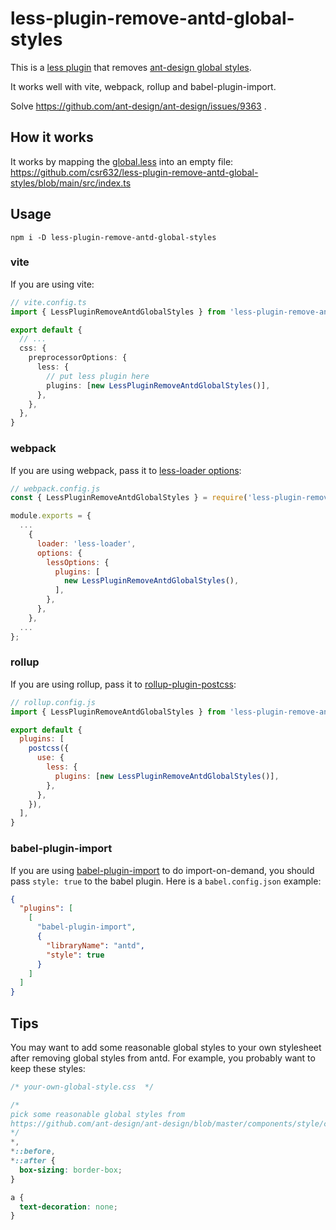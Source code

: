 # less-plugin-remove-antd-global-styles

This is a [less plugin](https://lesscss.org/tools/#plugins) that removes [ant-design global styles](https://github.com/ant-design/ant-design/blob/master/components/style/core/global.less).

It works well with vite, webpack, rollup and babel-plugin-import.

Solve https://github.com/ant-design/ant-design/issues/9363 .

## How it works

It works by mapping the [global.less](https://github.com/ant-design/ant-design/blob/master/components/style/core/global.less) into an empty file: https://github.com/csr632/less-plugin-remove-antd-global-styles/blob/main/src/index.ts

## Usage

```
npm i -D less-plugin-remove-antd-global-styles
```

### vite

If you are using vite:

```ts
// vite.config.ts
import { LessPluginRemoveAntdGlobalStyles } from 'less-plugin-remove-antd-global-styles'

export default {
  // ...
  css: {
    preprocessorOptions: {
      less: {
        // put less plugin here
        plugins: [new LessPluginRemoveAntdGlobalStyles()],
      },
    },
  },
}
```

### webpack

If you are using webpack, pass it to [less-loader options](https://webpack.js.org/loaders/less-loader/#plugins):

```js
// webpack.config.js
const { LessPluginRemoveAntdGlobalStyles } = require('less-plugin-remove-antd-global-styles');

module.exports = {
  ...
    {
      loader: 'less-loader',
      options: {
        lessOptions: {
          plugins: [
            new LessPluginRemoveAntdGlobalStyles(),
          ],
        },
      },
    },
  ...
};
```

### rollup

If you are using rollup, pass it to [rollup-plugin-postcss](https://www.npmjs.com/package/rollup-plugin-postcss):

```js
// rollup.config.js
import { LessPluginRemoveAntdGlobalStyles } from 'less-plugin-remove-antd-global-styles'

export default {
  plugins: [
    postcss({
      use: {
        less: {
          plugins: [new LessPluginRemoveAntdGlobalStyles()],
        },
      },
    }),
  ],
}
```

### babel-plugin-import

If you are using [babel-plugin-import](https://github.com/umijs/babel-plugin-import) to do import-on-demand, you should pass `style: true` to the babel plugin. Here is a `babel.config.json` example:

```json
{
  "plugins": [
    [
      "babel-plugin-import",
      {
        "libraryName": "antd",
        "style": true
      }
    ]
  ]
}
```

## Tips

You may want to add some reasonable global styles to your own stylesheet after removing global styles from antd. For example, you probably want to keep these styles:

```css
/* your-own-global-style.css  */

/* 
pick some reasonable global styles from
https://github.com/ant-design/ant-design/blob/master/components/style/core/global.less
*/
*,
*::before,
*::after {
  box-sizing: border-box;
}

a {
  text-decoration: none;
}
```
